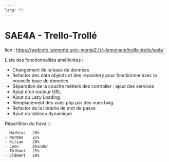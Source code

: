 ```yaml
---
lang: fr
---
```

# SAE4A - Trello-Trollé

lien : https://webinfo.iutmontp.univ-montp2.fr/~lemoinem/trello-trolle/web/

Liste des fonctionnalités améliorées : 
* Changement de la base de données
* Refactor des data objects et des repository pour fonctionner avec la nouvelle base de données
* Séparation de la couche métiers des controller : ajout des services
* Ajout d'un routeur URL
* Ajout du Lazy Loading
* Remplacement des vues php par des vues twig
* Refactor de la librairie de mot de passe
* Ajout du tableau dynamique


Répartition du travail : 

    - Mathias   20%
    - Norman    25%
    - Kilian    20%
    - Lenn      Abandon
    - Thibaut   25%
    - Clément   10%
